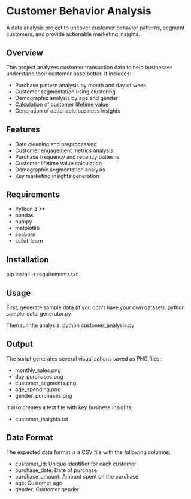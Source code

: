 # Customer Behavior Analysis

A data analysis project to uncover customer behavior patterns, segment customers, and provide actionable marketing insights.

## Overview

This project analyzes customer transaction data to help businesses understand their customer base better. It includes:

- Purchase pattern analysis by month and day of week
- Customer segmentation using clustering
- Demographic analysis by age and gender
- Calculation of customer lifetime value
- Generation of actionable business insights

## Features

- Data cleaning and preprocessing
- Customer engagement metrics analysis
- Purchase frequency and recency patterns
- Customer lifetime value calculation
- Demographic segmentation analysis
- Key marketing insights generation

## Requirements

- Python 3.7+
- pandas
- numpy
- matplotlib
- seaborn
- scikit-learn

## Installation

pip install -r requirements.txt

## Usage

First, generate sample data (if you don't have your own dataset):
python sample_data_generator.py

Then run the analysis:
python customer_analysis.py

## Output

The script generates several visualizations saved as PNG files:
- monthly_sales.png
- day_purchases.png
- customer_segments.png
- age_spending.png
- gender_purchases.png

It also creates a text file with key business insights:
- customer_insights.txt

## Data Format

The expected data format is a CSV file with the following columns:
- customer_id: Unique identifier for each customer
- purchase_date: Date of purchase
- purchase_amount: Amount spent on the purchase
- age: Customer age
- gender: Customer gender


